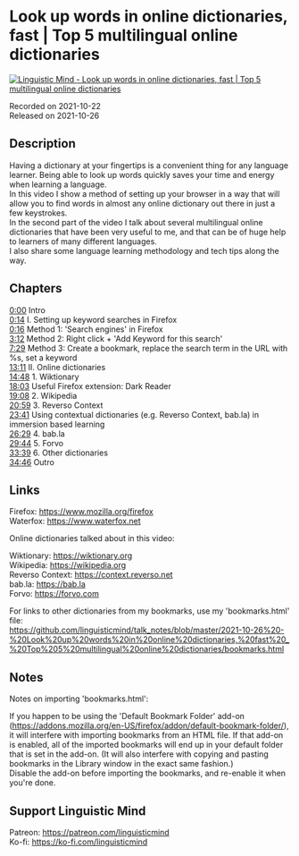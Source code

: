 # Look up words in online dictionaries, fast | Top 5 multilingual online dictionaries
 
[![Linguistic Mind - Look up words in online dictionaries, fast | Top 5 multilingual online dictionaries](https://img.youtube.com/vi/m9Nwj7mtmJk/0.jpg)](https://www.youtube.com/watch?v=m9Nwj7mtmJk)
 
Recorded on 2021-10-22<br>
Released on 2021-10-26
 
## Description
 
Having a dictionary at your fingertips is a convenient thing for any language learner. Being able to look up words quickly saves your time and energy when learning a language.<br>
In this video I show a method of setting up your browser in a way that will allow you to find words in almost any online dictionary out there in just a few keystrokes.<br>
In the second part of the video I talk about several multilingual online dictionaries that have been very useful to me, and that can be of huge help to learners of many different languages.<br>
I also share some language learning methodology and tech tips along the way.
 
## Chapters
 
[0:00](https://www.youtube.com/watch?v=m9Nwj7mtmJk&t=0m0s "Intro") Intro<br>
[0:14](https://www.youtube.com/watch?v=m9Nwj7mtmJk&t=0m14s "I. Setting up keyword searches in Firefox") I. Setting up keyword searches in Firefox<br>
[0:16](https://www.youtube.com/watch?v=m9Nwj7mtmJk&t=0m16s "Method 1: 'Search engines' in Firefox") Method 1: 'Search engines' in Firefox<br>
[3:12](https://www.youtube.com/watch?v=m9Nwj7mtmJk&t=3m12s "Method 2: Right click + 'Add Keyword for this search'") Method 2: Right click + 'Add Keyword for this search'<br>
[7:29](https://www.youtube.com/watch?v=m9Nwj7mtmJk&t=7m29s "Method 3: Create a bookmark, replace the search term in the URL with %s, set a keyword") Method 3: Create a bookmark, replace the search term in the URL with %s, set a keyword<br>
[13:11](https://www.youtube.com/watch?v=m9Nwj7mtmJk&t=13m11s "II. Online dictionaries") II. Online dictionaries<br>
[14:48](https://www.youtube.com/watch?v=m9Nwj7mtmJk&t=14m48s "1. Wiktionary") 1. Wiktionary<br>
[18:03](https://www.youtube.com/watch?v=m9Nwj7mtmJk&t=18m3s "Useful Firefox extension: Dark Reader") Useful Firefox extension: Dark Reader<br>
[19:08](https://www.youtube.com/watch?v=m9Nwj7mtmJk&t=19m8s "2. Wikipedia") 2. Wikipedia<br>
[20:59](https://www.youtube.com/watch?v=m9Nwj7mtmJk&t=20m59s "3. Reverso Context") 3. Reverso Context<br>
[23:41](https://www.youtube.com/watch?v=m9Nwj7mtmJk&t=23m41s "Using contextual dictionaries (e.g. Reverso Context, bab.la) in immersion based learning") Using contextual dictionaries (e.g. Reverso Context, bab.la) in immersion based learning<br>
[26:29](https://www.youtube.com/watch?v=m9Nwj7mtmJk&t=26m29s "4. bab.la") 4. bab.la<br>
[29:44](https://www.youtube.com/watch?v=m9Nwj7mtmJk&t=29m44s "5. Forvo") 5. Forvo<br>
[33:39](https://www.youtube.com/watch?v=m9Nwj7mtmJk&t=33m39s "6. Other dictionaries") 6. Other dictionaries<br>
[34:46](https://www.youtube.com/watch?v=m9Nwj7mtmJk&t=34m46s "Outro") Outro
 
## Links
 
Firefox: https://www.mozilla.org/firefox<br>
Waterfox: https://www.waterfox.net 
 
Online dictionaries talked about in this video:
 
Wiktionary: https://wiktionary.org<br>
Wikipedia: https://wikipedia.org<br>
Reverso Context: https://context.reverso.net<br>
bab.la: https://bab.la<br>
Forvo: https://forvo.com
 
For links to other dictionaries from my bookmarks, use my 'bookmarks.html' file:<br>
https://github.com/linguisticmind/talk_notes/blob/master/2021-10-26%20-%20Look%20up%20words%20in%20online%20dictionaries,%20fast%20_%20Top%205%20multilingual%20online%20dictionaries/bookmarks.html
 
## Notes
 
Notes on importing 'bookmarks.html':
 
If you happen to be using the 'Default Bookmark Folder' add-on (https://addons.mozilla.org/en-US/firefox/addon/default-bookmark-folder/), it will interfere with importing bookmarks from an HTML file. If that add-on is enabled, all of the imported bookmarks will end up in your default folder that is set in the add-on. (It will also interfere with copying and pasting bookmarks in the Library window in the exact same fashion.)<br>
Disable the add-on before importing the bookmarks, and re-enable it when you're done.
 
## Support Linguistic Mind
 
Patreon: https://patreon.com/linguisticmind<br>
Ko-fi: https://ko-fi.com/linguisticmind
